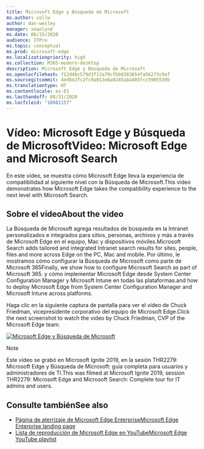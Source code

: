 ```yaml
---
title: Microsoft Edge y Búsqueda de Microsoft
ms.author: collw
author: dan-wesley
manager: seanlynd
ms.date: 06/15/2020
audience: ITPro
ms.topic: conceptual
ms.prod: microsoft-edge
ms.localizationpriority: high
ms.collection: M365-modern-desktop
description: Microsoft Edge y Búsqueda de Microsoft
ms.openlocfilehash: f12d46c579d3f12a79cfbb8383654fa56273c9af
ms.sourcegitcommit: 4edbe2fc2fc9a013e6a0245aba485fcc5905539b
ms.translationtype: HT
ms.contentlocale: es-ES
ms.lasthandoff: 08/31/2020
ms.locfileid: "10981157"
---
```

# <span data-ttu-id="34a64-103">Vídeo: Microsoft Edge y Búsqueda de Microsoft</span><span class="sxs-lookup"><span data-stu-id="34a64-103">Video: Microsoft Edge and Microsoft Search</span></span>

<span data-ttu-id="34a64-104">En este vídeo, se muestra cómo Microsoft Edge lleva la experiencia de compatibilidad al siguiente nivel con la Búsqueda de Microsoft.</span><span class="sxs-lookup"><span data-stu-id="34a64-104">This video demonstrates how Microsoft Edge takes the compatibility experience to the next level with Microsoft Search.</span></span>

## <span data-ttu-id="34a64-105">Sobre el vídeo</span><span class="sxs-lookup"><span data-stu-id="34a64-105">About the video</span></span>

<span data-ttu-id="34a64-106">La Búsqueda de Microsoft agrega resultados de búsqueda en la Intranet personalizados e integrados para sitios, personas, archivos y más a través de Microsoft Edge en el equipo, Mac y dispositivos móviles.</span><span class="sxs-lookup"><span data-stu-id="34a64-106">Microsoft Search adds tailored and integrated Intranet search results for sites, people, files and more across Edge on the PC, Mac and mobile.</span></span> <span data-ttu-id="34a64-107">Por último, le mostramos cómo configurar la Búsqueda de Microsoft como parte de Microsoft 365</span><span class="sxs-lookup"><span data-stu-id="34a64-107">Finally, we show how to configure Microsoft Search as part of Microsoft 365.</span></span> <span data-ttu-id="34a64-108">y cómo implementar Microsoft Edge desde System Center Configuration Manager y Microsoft Intune en todas las plataformas.</span><span class="sxs-lookup"><span data-stu-id="34a64-108">and how to deploy Microsoft Edge from System Center Configuration Manager and Microsoft Intune across platforms.</span></span>

<span data-ttu-id="34a64-109">Haga clic en la siguiente captura de pantalla para ver el vídeo de Chuck Friedman, vicepresidente corporativo del equipo de Microsoft Edge.</span><span class="sxs-lookup"><span data-stu-id="34a64-109">Click the next screenshot to watch the video by Chuck Friedman, CVP of the Microsoft Edge team.</span></span>
<!--
[![Microsoft Edge and Microsoft Search Tour](http://img.youtube.com/vi/7LfNqmJkeTM/0.jpg)](http://www.youtube.com/watch?v=7LfNqmJkeTM "Microsoft Edge and Microsoft Search: Complete tour for IT admins and users")-->

[![Microsoft Edge y Búsqueda de Microsoft](https://res.cloudinary.com/marcomontalbano/image/upload/v1592253564/video_to_markdown/images/youtube--7LfNqmJkeTM-c05b58ac6eb4c4700831b2b3070cd403.jpg)](http://www.youtube.com/watch?v=7LfNqmJkeTM "Microsoft Edge and Microsoft Search")

> [!NOTE]
> <span data-ttu-id="34a64-111">Este vídeo se grabó en Microsoft Ignite 2019, en la sesión THR2279: Microsoft Edge y Búsqueda de Microsoft: guía completa para usuarios y administradores de TI.</span><span class="sxs-lookup"><span data-stu-id="34a64-111">This was filmed at Microsoft Ignite 2019, session THR2279: Microsoft Edge and Microsoft Search: Complete tour for IT admins and users.</span></span>

## <span data-ttu-id="34a64-112">Consulte también</span><span class="sxs-lookup"><span data-stu-id="34a64-112">See also</span></span>

- [<span data-ttu-id="34a64-113">Página de aterrizaje de Microsoft Edge Enterprise</span><span class="sxs-lookup"><span data-stu-id="34a64-113">Microsoft Edge Enterprise landing page</span></span>](https://aka.ms/EdgeEnterprise)
- [<span data-ttu-id="34a64-114">Lista de reproducción de Microsoft Edge en YouTube</span><span class="sxs-lookup"><span data-stu-id="34a64-114">Microsoft Edge YouTube playlist</span></span>](https://www.youtube.com/playlist?list=PLXtHYVsvn_b-uXh1tMeYpT-0iD8tD3tFy)
